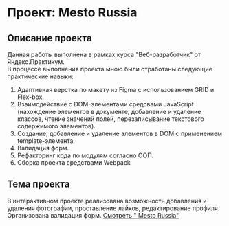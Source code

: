# Проект: Mesto Russia
## Описание проекта  
Данная работы выполнена в рамках курса "Веб-разработчик" от Яндекс.Практикум.  
В процессе выполнения проекта мною были отработаны следующие практические навыки:  
1. Адаптивная верстка по макету из Figma с использованием GRID и Flex-box.
2. Взаимодействие с DOM-элементами средсвами JavaScript (нахождение элементов в документе, добавление и удаление классов, чтение значений полей, перезаписывание текстового содержимого элементов).
3. Создание, добавление и удаление элементов в DOM с применением template-элемента.
4. Валидация форм.
5. Рефакторинг кода по модулям согласно ООП.
6. Сборка проекта средствами Webpack
## Тема проекта  
В интерактивном проекте реализована возможность добавления и удаления фотографии, проставление лайков, редактирование профиля.
Организована валидация форм.
[Смотpеть " Mesto Russia"](https://vakulina.github.io/mesto/ "опубликвано на GitHub pages") 
